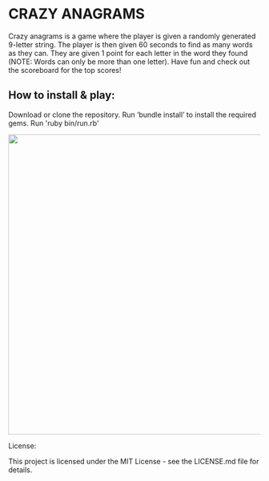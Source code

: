 # CRAZY ANAGRAMS

Crazy anagrams is a game where the player is given a randomly generated 9-letter string. The player is then given 60 seconds to find as many words as they can. They are given 1 point for each letter in the word they found (NOTE: Words can only be more than one letter). Have fun and check out the scoreboard for the top scores!

## How to install & play:

Download or clone the repository.
Run ‘bundle install’ to install the required gems.
Run 'ruby bin/run.rb'

<img src="https://media.giphy.com/media/l3vQXgxL4zUIU6dHi/giphy.gif" height="600px"/>

License:

This project is licensed under the MIT License - see the LICENSE.md file for details.
